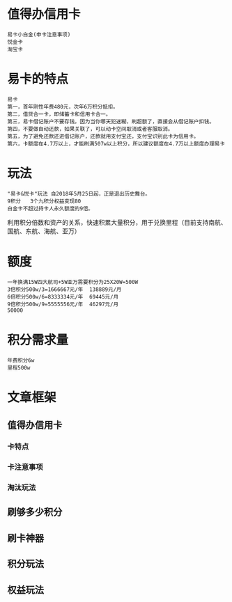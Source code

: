 # 值得办信用卡
    易卡小白金(申卡注意事项)
    悦金卡
    淘宝卡
# 易卡的特点
    易卡
    第一，首年刚性年费480元，次年6万积分抵扣。
    第二，借贷合一卡，即储蓄卡和信用卡合一。
    第三，易卡借记账户不要存钱。因为当你哪天犯迷糊，刷超额了，直接会从借记账户扣钱。
    第四，不要做自动还款，如果关联了，可以动卡空间取消或者客服取消。
    第五，为了避免还款还进借记账户，还款就用支付宝还，支付宝识别此卡为信用卡。
    第六，卡额度在4.7万以上，才能刷满507w以上积分，所以建议额度在4.7万以上额度办理易卡
# 玩法
    "易卡&悦卡"玩法 自2018年5月25日起，正是退出历史舞台。
    9积分   3个九积分权益变现80
    白金卡不超过持卡人永久额度的9倍。
利用积分倍数和资产的关系，快速积累大量积分，用于兑换里程（目前支持南航、国航、东航、海航、亚万）

# 额度
    一年换满15W四大航司+5W亚万需要积分为25X20W=500W
    3倍积分500w/3=1666667元/年  138889元/月
    6倍积分500w/6=8333334元/年  69445元/月
    9倍积分500w/9=5555556元/年  46297元/月
    50000
# 积分需求量
    年费积分6w
    里程500w

# 文章框架
## 值得办信用卡
### 卡特点
### 卡注意事项
### 淘汰玩法
## 刷够多少积分
## 刷卡神器
## 积分玩法
## 权益玩法

